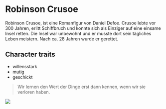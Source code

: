 # Robinson Crusoe
Robinson Crusoe, ist eine Romanfigur von Daniel Defoe.
Crusoe lebte vor 300 Jahren, erlitt Schiffbruch und konnte sich als Einziger auf eine einsame Insel retten.
Die Insel war unbewohnt und er musste dort sein tägliches Leben meistern. Nach ca. 28 Jahren wurde er gerettet.
## Character traits
* willensstark
* mutig
* geschickt
> Wir lernen den Wert der Dinge erst dann kennen, wenn wir sie verloren haben.
<img src="https://cdn.pixabay.com/photo/2014/04/11/14/08/robinson-crusoe-321688_960_720.jpg"/>

